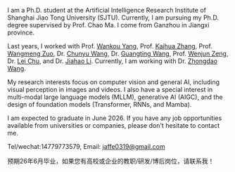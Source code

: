 I am a Ph.D. student at the Artificial Intelligence Research Institute of Shanghai Jiao Tong University (SJTU). Currently, I am pursuing my Ph.D. degree supervised by Prof. Chao Ma. I come from Ganzhou in Jiangxi province. 

Last years, I worked with Prof. [Wankou Yang](https://scholar.google.com/citations?hl=zh-CN&user=inPYAuYAAAAJ), Prof. [Kaihua Zhang](https://scholar.google.com/citations?hl=zh-CN&user=FYatMi8AAAAJ), Prof. [Wangmeng Zuo](https://scholar.google.com/citations?hl=zh-CN&user=rUOpCEYAAAAJ), Dr. [Chunyu Wang](https://www.chunyuwang.org/), Dr. [Guangting Wang](https://scholar.google.com/citations?user=cKY8e8sAAAAJ&hl=zh-CN), Prof. [Wenjun Zeng](https://www.eitech.edu.cn/?p=leader-Wenjun%20Zeng&tid=19&lang=en), Dr. [Lei Chu](https://lei65537.github.io/), and Dr. [Jiahao Li](https://scholar.google.com/citations?user=AcOcw0AAAAAJ&hl=zh-CN). Currently, I am working with Dr. [Zhongdao Wang](https://zhongdao.github.io/).

My research interests focus on computer vision and general AI, including visual perception in images and videos. I also have a special interest in multi-modal large language models (MLLM), generative AI (AIGC), and the design of foundation models (Transformer, RNNs, and Mamba).

I am expected to graduate in June 2026. If you have any job opportunities available from universities or companies, please don't hesitate to contact me. 

Tel/wechat:14779773579, Email: jaffe0319@gmail.com

预期26年6月毕业，如果您有高校或企业的教职/研发/博后岗位，请联系我！
